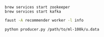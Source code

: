 ```eh
brew services start zookeeper
brew services start kafka
```

```sh
faust -A recommender worker -l info
```

```sh
python producer.py /path/to/ml-100k/u.data
```
